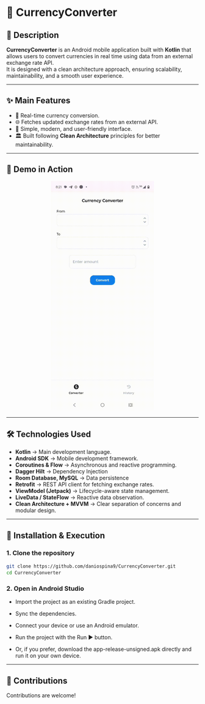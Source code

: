 # 📌 CurrencyConverter

## 📖 Description
**CurrencyConverter** is an Android mobile application built with **Kotlin** that allows users to convert currencies in real time using data from an external exchange rate API.  
It is designed with a clean architecture approach, ensuring scalability, maintainability, and a smooth user experience.

---

## ✨ Main Features
- 💱 Real-time currency conversion. 
- 🌐 Fetches updated exchange rates from an external API.
- 📱 Simple, modern, and user-friendly interface. 
- 🏛️ Built following **Clean Architecture** principles for better maintainability.

---

## 🎥 Demo in Action

<p align="center">
  <img src="assets/demo_hd.gif" alt="GeYuGoApp Demo" width="270"/>
</p>

---

## 🛠️ Technologies Used
- **Kotlin** → Main development language.  
- **Android SDK** → Mobile development framework.  
- **Coroutines & Flow** → Asynchronous and reactive programming.
- **Dagger Hilt** → Dependency Injection
- **Room Database, MySQL** → Data persistence
- **Retrofit** → REST API client for fetching exchange rates.  
- **ViewModel (Jetpack)** → Lifecycle-aware state management.  
- **LiveData / StateFlow** → Reactive data observation.  
- **Clean Architecture + MVVM** → Clear separation of concerns and modular design.

---

## 🚀 Installation & Execution

### 1. Clone the repository
```bash
git clone https://github.com/daniospina9/CurrencyConverter.git
cd CurrencyConverter
```
### 2. Open in Android Studio

- Import the project as an existing Gradle project.

- Sync the dependencies.

- Connect your device or use an Android emulator.

- Run the project with the Run ▶️ button.

- Or, if you prefer, download the app-release-unsigned.apk directly and run it on your own device.

---

## 🤝 Contributions
Contributions are welcome!
